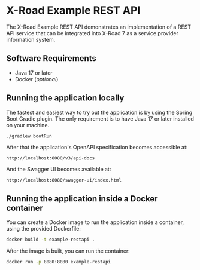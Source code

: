 # X-Road Example REST API

The X-Road Example REST API demonstrates an implementation of a REST API service that can be integrated into X-Road 7 as a service provider information system.

## Software Requirements

* Java 17 or later
* Docker (*optional*)

## Running the application locally

The fastest and easiest way to try out the application is by using the Spring Boot Gradle plugin. The only requirement
is to have Java 17 or later installed on your machine.

```bash
./gradlew bootRun
```

After that the application's OpenAPI specification becomes accessible at:

```
http://localhost:8080/v3/api-docs
```

And the Swagger UI becomes available at:

```
http://localhost:8080/swagger-ui/index.html
```

## Running the application inside a Docker container

You can create a Docker image to run the application inside a container, using the provided Dockerfile:

```bash
docker build -t example-restapi .
```

After the image is built, you can run the container:

```bash
docker run -p 8080:8080 example-restapi
```
